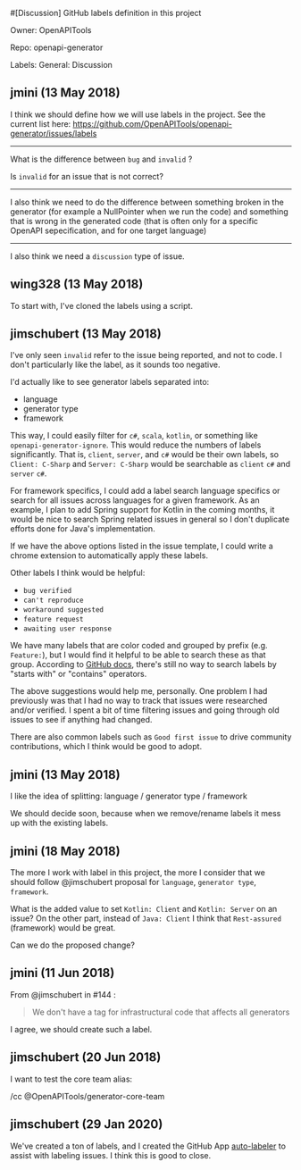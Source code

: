 #[Discussion] GitHub labels definition in this project

Owner: OpenAPITools

Repo: openapi-generator

Labels: General: Discussion 

## jmini (13 May 2018)

I think we should define how we will use labels in the project. 
See the current list here: https://github.com/OpenAPITools/openapi-generator/issues/labels

---

What is the difference between `bug` and `invalid` ?

Is `invalid` for an issue that is not correct?

---

I also think we need to do the difference between something broken in the generator (for example a NullPointer when we run the code) and something that is wrong in the generated code (that is often only for a specific OpenAPI sepecification, and for one target language)

---

I also think we need a `discussion` type of issue.

## wing328 (13 May 2018)

To start with, I've cloned the labels using a script.

## jimschubert (13 May 2018)

I've only seen `invalid` refer to the issue being reported, and not to code. I don't particularly like the label, as it sounds too negative.

I'd actually like to see generator labels separated into:

* language
* generator type
* framework

This way, I could easily filter for `c#`, `scala`, `kotlin`, or something like `openapi-generator-ignore`. This would reduce the numbers of labels significantly. That is, `client`, `server`, and `c#` would be their own labels, so `Client: C-Sharp` and `Server: C-Sharp` would be searchable as `client` `c#` and `server` `c#`.

For framework specifics, I could add a label search language specifics or search for all issues across languages for a given framework. As an example, I plan to add Spring support for Kotlin in the coming months, it would be nice to search Spring related issues in general so I don't duplicate efforts done for Java's implementation.

If we have the above options listed in the issue template, I could write a chrome extension to automatically apply these labels.

Other labels I think would be helpful:

* `bug verified`
* `can't reproduce`
* `workaround suggested`
* `feature request`
* `awaiting user response`

We have many labels that are color coded and grouped by prefix (e.g. `Feature:`), but I would find it helpful to be able to search these as that group. According to [GitHub docs](https://help.github.com/articles/searching-issues-and-pull-requests/), there's still no way to search labels by "starts with" or "contains" operators.

The above suggestions would help me, personally. One problem I had previously was that I had no way to track that issues were researched and/or verified. I spent a bit of time filtering issues and going through old issues to see if anything had changed.

There are also common labels such as `Good first issue` to drive community contributions, which I think would be good to adopt.

## jmini (13 May 2018)

I like the idea of splitting: language / generator type / framework

We should decide soon, because when we remove/rename labels it mess up with the existing labels.



## jmini (18 May 2018)

The more I work with label in this project, the more I consider that we should follow @jimschubert proposal for `language`, `generator type`, `framework`.

What is the added value to set `Kotlin: Client` and `Kotlin: Server` on an issue? On the other part, instead of `Java: Client` I think that `Rest-assured` (framework) would be great.

Can we do the proposed change?


## jmini (11 Jun 2018)

From @jimschubert in #144 :

> We don't have a tag for infrastructural code that affects all generators

I agree, we should create such a label.

## jimschubert (20 Jun 2018)

I want to test the core team alias:

/cc @OpenAPITools/generator-core-team

## jimschubert (29 Jan 2020)

We've created a ton of labels, and I created the GitHub App [auto-labeler](https://github.com/jimschubert/auto-labeler) to assist with labeling issues. I think this is good to close.

